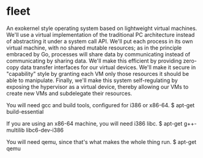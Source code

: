 # fleet
An exokernel style operating system based on lightweight virtual machines.
We'll use a virtual implementation of the traditional PC architecture instead
of abstracting it under a system call API. We'll put each process in its own
virtual machine, with no shared mutable resources; as in the principle embraced
by Go, processes will share data by communicating instead of communicating by
sharing data. We'll make this efficient by providing zero-copy data transfer
interfaces for our virtual devices. We'll make it secure in "capability" style
by granting each VM only those resources it should be able to manipulate.
Finally, we'll make this system self-regulating by exposing the hypervisor as
a virtual device, thereby allowing our VMs to create new VMs and subdelegate
their resources.

You will need gcc and build tools, configured for i386 or x86-64.
$ apt-get build-essential

If you are using an x86-64 machine, you will need i386 libc.
$ apt-get g++-multilib libc6-dev-i386

You will need qemu, since that's what makes the whole thing run.
$ apt-get qemu

